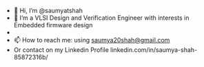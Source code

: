- 👋 Hi, I’m @saumyatshah
- 👀 I’m a VLSI Design and Verification Engineer with interests in Embedded firmware design
- 
- 📫 How to reach me: using saumya20shah@gmail.com 
- Or contact on my Linkedin Profile linkedin.com/in/saumya-shah-85872316b/

<!---
saumyatshah/saumyatshah is a ✨ special ✨ repository because its `README.md` (this file) appears on your GitHub profile.
You can click the Preview link to take a look at your changes.
--->
